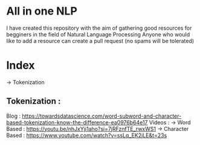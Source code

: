 # All in one NLP
I have created this repository with the aim of gathering good resources for begginers in the field of Natural Language Processing
Anyone who would like to add a resource can create a pull request (no spams will be tolerated)

# Index
-> Tokenization

## Tokenization :

Blog : https://towardsdatascience.com/word-subword-and-character-based-tokenization-know-the-difference-ea0976b64e17
Videos : 
-> Word Based : https://youtu.be/nhJxYji1aho?si=7jRFznfTE_rwxWS1
-> Character Based : https://www.youtube.com/watch?v=ssLq_EK2jLE&t=23s
